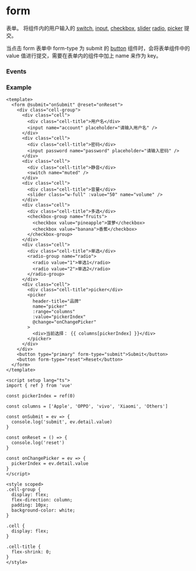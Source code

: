 # form

表单。
将组件内的用户输入的 [switch](./switch), [input](./input), [checkbox](./checkbox), [slider](./slider) [radio](./radio), [picker](./picker) 提交。

当点击 form 表单中 form-type 为 submit 的 [button](./button) 组件时，会将表单组件中的 value 值进行提交，需要在表单内的组件中加上 name 来作为 key。

### Events

<Events :data="events" />

### Example

```vue
<template>
  <form @submit="onSubmit" @reset="onReset">
    <div class="cell-group">
      <div class="cell">
        <div class="cell-title">用户名</div>
        <input name="account" placeholder="请输入用户名" />
      </div>
      <div class="cell">
        <div class="cell-title">密码</div>
        <input password name="password" placeholder="请输入密码" />
      </div>
      <div class="cell">
        <div class="cell-title">静音</div>
        <switch name="muted" />
      </div>
      <div class="cell">
        <div class="cell-title">音量</div>
        <slider class="w-full" :value="50" name="volume" />
      </div>
      <div class="cell">
        <div class="cell-title">多选</div>
        <checkbox-group name="fruits">
          <checkbox value="pineapple">菠萝</checkbox>
          <checkbox value="banana">香蕉</checkbox>
        </checkbox-group>
      </div>
      <div class="cell">
        <div class="cell-title">单选</div>
        <radio-group name="radio">
          <radio value="1">单选1</radio>
          <radio value="2">单选2</radio>
        </radio-group>
      </div>
      <div class="cell">
        <div class="cell-title">picker</div>
        <picker
          header-title="品牌"
          name="picker"
          :range="columns"
          :value="pickerIndex"
          @change="onChangePicker"
        >
          <div>当前选择： {{ columns[pickerIndex] }}</div>
        </picker>
      </div>
    </div>
    <button type="primary" form-type="submit">Submit</button>
    <button form-type="reset">Reset</button>
  </form>
</template>

<script setup lang="ts">
import { ref } from 'vue'

const pickerIndex = ref(0)

const columns = ['Apple', 'OPPO', 'vivo', 'Xiaomi', 'Others']

const onSubmit = ev => {
  console.log('submit', ev.detail.value)
}

const onReset = () => {
  console.log('reset')
}

const onChangePicker = ev => {
  pickerIndex = ev.detail.value
}
</script>

<style scoped>
.cell-group {
  display: flex;
  flex-direction: column;
  padding: 10px;
  background-color: white;
}

.cell {
  display: flex;
}

.cell-title {
  flex-shrink: 0;
}
</style>
```

<script setup>
const events = [
    {
        name: "submit", 
        desc: "表单提交时触发", 
        event:"{ value: { name: string, value: any } }"
    },
    {
        name: "reset", 
        desc: "表单重置时会触发", 
        event:""
    },
]
</script>
